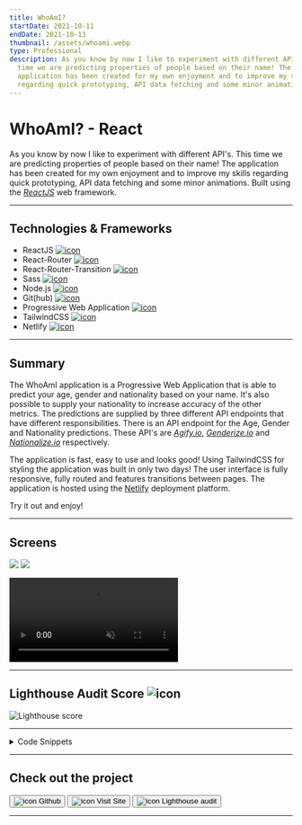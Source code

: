 ```yaml
---
title: WhoAmI?
startDate: 2021-10-11
endDate: 2021-10-13
thumbnail: /assets/whoami.webp
type: Professional
description: As you know by now I like to experiment with different API's. This
  time we are predicting properties of people based on their name! The
  application has been created for my own enjoyment and to improve my skills
  regarding quick prototyping, API data fetching and some minor animations.
---
```

# WhoAmI? - React

As you know by now I like to experiment with different API's. This time we are predicting properties of people based on their name!
The application has been created for my own enjoyment and to improve my skills regarding quick prototyping, API data fetching
and some minor animations. Built using the *[ReactJS](https://reactjs.org/)* web framework.

- - -

## Technologies & Frameworks

* ReactJS [![icon](/assets/react.png)](https://reactjs.org/)
* React-Router [![icon](/assets/react-router.png)](https://reactrouter.com/)
* React-Router-Transition [![icon](/assets/react-router.png)](http://maisano.github.io/react-router-transition/)
* Sass [![icon](/assets/sass.png)](https://sass-lang.com/)
* Node.js [![icon](/assets/nodejs.png)](https://www.nodejs.org/)
* Git(hub) [![icon](/assets/github.png)](https://www.github.com/)
* Progressive Web Application [![icon](/assets/pwa.png)](https://web.dev/progressive-web-apps/)
* TailwindCSS [![icon](/assets/tailwindcss.png)](https://tailwindcss.com/)
* Netlify [![icon](/assets/netlify.png)](https://netlify.com/)

- - -

## Summary

The WhoAmI application is a Progressive Web Application that is able to predict your age, gender and nationality based on your name. 
It's also possible to supply your nationality to increase accuracy of the other metrics. The predictions are supplied by three
different API endpoints that have different responsibilities. There is an API endpoint for the Age, Gender and Nationality predictions.
These API's are *[Agify.io](http://Agify.io/)*, *[Genderize.io](http://Genderize.io/)*  and *[Nationalize.io](http://Nationalize.io/)* respectively.

The application is fast, easy to use and looks good! Using TailwindCSS for styling the application was built in only two days!
The user interface is fully responsive, fully routed and features transitions between pages. 
The application is hosted using the [Netlify](https://netlify.com/) deployment platform.

Try it out and enjoy!

- - -

## Screens

<div class="images-grid">
<img src="/assets/whoami_1.webp" />
<img src="/assets/whoami_2.webp" />
</div>

<video autoplay muted loop playsinline controls src="/assets/whoami.webm"></video>

- - -

## Lighthouse Audit Score ![icon](/assets/lighthouse.png)

![Lighthouse score](/assets/lighthouse_whoami.png)

- - -

<details>
<summary>Code Snippets</summary>
<div>

The following are some code snippets of pieces of code I'm proud of from this project. The snippets demonstrate clean, concise and powerful code. *(Code has been compacted)*
The largest file in the project is 80 lines of code which says something about the simplicity of the code.

**App component**\
The App component is responsible for housing the application layout & content and showing the correct pages based on route. 

```javascript
function App() {
  return (
      <Router>
          <div id="app" className={'text-text-primary'}>

              <div id={'background'} className={'fixed w-full h-full bg-primary top-0'}/>

              <Menu/>

              <Wave id={'wave'} className={'fixed bottom-0 bg-primary transition-transform origin-bottom scale-x-450 scale-y-650 animate-waveSm xsm:scale-150 xsm:animate-waveXsm sm:scale-100 sm:animate-wave'}/>

              <AnimatedSwitch
                  atEnter={{opacity: 0}}
                  atLeave={{opacity: 0}}
                  atActive={{opacity: 1}}
                  className={'relative'}>

                  <Route exact path='/' component={Home}/>

                  <Route exact path={['/result', '/result/:name', '/result/:name/:countryCode']} component={Result}/>

                  <Route path="/about" component={About}/>

                  <Route component={NotFound}/>

              </AnimatedSwitch>

              <Loader/>

          </div>
      </Router>
  );
}
```

**Results page**\
This code snippet demonstrates the Results page. It performs API requests to the different endpoints based on url parameters,
then the results are displayed in the DOM to the user.

```javascript
function Result() {
    const history = useHistory();
    const match = useRouteMatch();

    const name = match.params.name
    const countryCode = match.params.countryCode?.toUpperCase()
    const [result, setResult] = useState()

    useEffect(() => {
        if (name && !countryCode) {
            ApiService.lookUpByName(name).then(result => {
                setResult(result)
            })
        } else if (name && countryCode) {
            ApiService.lookUpByNameAndCountry(name, countryCode).then(result => {
                setResult(result)
            })
        } else { history.replace('/') }
    }, [name, countryCode, history])

    return (
        <Layout>
            <div className={'text-center'}>
                <h1 className={'main-title'}>Who Am I?</h1>
            </div>
            { result &&
            <div className={"content-container"}>
                <div className={'text-center bg-accent-1 p-4 shadow-lg sm:px-24'}>
                    <h1 className={'text-4xl my-4'}>{capitalize(name)}</h1>

                    {countryCode &&
                        <h2 className={'text-accent-3 mb-4'}>From <span className={'text-text-primary'}>{iso3311a2.getCountry(countryCode)}</span></h2>
                    }
                    
                    { !!result.ageResult?.age && <>
                        <h2 className={'text-accent-3'}>Age</h2>
                        <h1 className={'text-4xl mb-4'}>{result.ageResult.age}</h1></>
                    }

                    { !!result.genderResult?.gender && <>
                        <h2 className={'text-accent-3'}>Gender</h2>
                        {result.genderResult.gender === 'male' ?
                            <Male className={'fill-current w-[64px] h-[64px] m-auto'}/> :
                            <Female className={'fill-current w-[64px] h-[64px] m-auto'}/>
                        }
                        <div className={'text-sm text-accent-3 mb-4'}>Probability: <span className={'text-text-primary'}>{Math.round(100 * result.genderResult.probability)}%</span></div></>
                    }

                    { !!result.nationalityResult?.country?.length && <>
                        <h2 className={'text-accent-3'}>Nationality</h2>
                        <h1 className={'text-4xl'}>{iso3311a2.getCountry(result.nationalityResult.country[0].country_id)}</h1>
                        <div className={'text-sm text-accent-3'}>Probability: <span className={'text-text-primary'}>{Math.round(100 * result.nationalityResult.country[0].probability)}%</span></div></>
                    }

                    { !(!!result?.ageResult?.age || !!result?.genderResult?.gender || !!result?.nationalityResult?.country?.length) && <>
                        <span className={'text-primary block'}>You are a unknown alien... 👾</span>
                        <span className={'text-secondary text-sm'}>No known data based on your name.</span></>
                    }
                </div>
                <button onClick={() => { history.push('/') }} className={"bg-secondary p-2 text-primary font-bold transition-transform ease-in-out hover:scale-105 active:scale-95"}>Try Again!</button>
            </div>
            }
        </Layout>
    );
}
```

**API Service**\
This code snippet demonstrates the API Service JavaScript file. It performs API requests to each of the different endpoints
based on a supplied name or name & nationality. It then performs and combined the different results of each API request into a single
promise to be consumed by the application.

```javascript
const ApiService = {
    doLoad(url) { // Base method for doing http Get requests and returning the result
        return fetch(url).then(response => {
            if (response.status === 404) { return '' }
            if (response.status === 200) { return response.json() }})
            .then(data => {
                return data
            })
    },

    async lookUpByName(name) {
        const [ageResult, genderResult, nationalityResult] = await Promise.all([
            AgeService.getAgeByName(name),
            GenderService.getGenderByName(name),
            NationalityService.getNationalityByName(name)
        ]);

        return {ageResult, genderResult, nationalityResult}
    },

    async lookUpByNameAndCountry(name, countryCode) {
        const [ageResult, genderResult] = await Promise.all([
            AgeService.getAgeByNameAndCountry(name, countryCode),
            GenderService.getGenderByNameAndCountry(name, countryCode)
        ]);

        return {ageResult, genderResult}
    }
}
```

**Age Service**\
This code snippet demonstrates the Age Service JavaScript file. It performs API requests to the *[Agify.io](http://Agify.io/)* endpoint
based on a supplied name or name & nationality. It then returns the results or catches and throws a user-friendly error.

```javascript
const AgeService = {
    baseUrl: "https://api.agify.io",

    getAgeByName(name) {
        return ApiService.doLoad(`${this.baseUrl}?name=${name}`).then(jsonData => {
            return jsonData
        }).catch(e => {
            console.log('Error', e)
            alert('Error retrieving age by name... \nPlease try again later!',)
        })
    },

    getAgeByNameAndCountry(name, countryCode) {
        return ApiService.doLoad(`${this.baseUrl}?name=${name}&country_id=${countryCode}`).then(jsonData => {
            return jsonData
        }).catch(e => {
            console.log('Error', e)
            alert('Error retrieving age by name and country... \nPlease try again later!',)
        })
    },
}
```

</div>
</details>

- - -

## Check out the project

[<button>![icon](/assets/github.png) Github</button>](https://github.com/alianza/who_am_i)
[<button>![icon](/assets/whoami.webp) Visit Site</button>](https://whoami.jwvbremen.nl/)
[<button>![icon](/assets/lighthouse.png) Lighthouse audit</button>](/assets/lighthouse_whoami.html)

- - -
